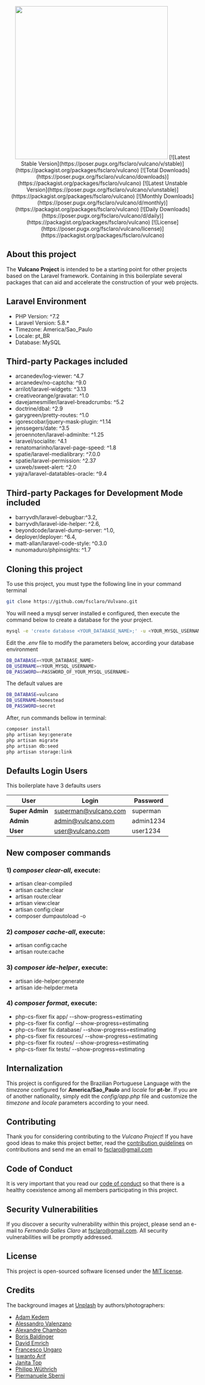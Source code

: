 <p align="center">
<img src="https://github.com/fsclaro/Vulcano/blob/master/public/img/logos/project_logo.png" width="400px">
[![Latest Stable Version](https://poser.pugx.org/fsclaro/vulcano/v/stable)](https://packagist.org/packages/fsclaro/vulcano)
[![Total Downloads](https://poser.pugx.org/fsclaro/vulcano/downloads)](https://packagist.org/packages/fsclaro/vulcano)
[![Latest Unstable Version](https://poser.pugx.org/fsclaro/vulcano/v/unstable)](https://packagist.org/packages/fsclaro/vulcano)
[![Monthly Downloads](https://poser.pugx.org/fsclaro/vulcano/d/monthly)](https://packagist.org/packages/fsclaro/vulcano)
[![Daily Downloads](https://poser.pugx.org/fsclaro/vulcano/d/daily)](https://packagist.org/packages/fsclaro/vulcano)
[![License](https://poser.pugx.org/fsclaro/vulcano/license)](https://packagist.org/packages/fsclaro/vulcano)

</p>


## About this project

The **Vulcano Project** is intended to be a starting point for other projects based on the Laravel framework. Containing in this boilerplate several packages that can aid and accelerate the construction of your web projects.

## Laravel Environment

- PHP Version: ^7.2
- Laravel Version: 5.8.*
- Timezone: America/Sao_Paulo
- Locale: pt_BR
- Database: MySQL

## Third-party Packages included

- arcanedev/log-viewer: ^4.7
- arcanedev/no-captcha: ^9.0
- arrilot/laravel-widgets: ^3.13
- creativeorange/gravatar: ^1.0
- davejamesmiller/laravel-breadcrumbs: ^5.2
- doctrine/dbal: ^2.9
- garygreen/pretty-routes: ^1.0
- igorescobar/jquery-mask-plugin: ^1.14
- jenssegers/date: ^3.5
- jeroennoten/laravel-adminlte: ^1.25
- laravel/socialite: ^4.1
- renatomarinho/laravel-page-speed: ^1.8
- spatie/laravel-medialibrary: ^7.0.0
- spatie/laravel-permission: ^2.37
- uxweb/sweet-alert: ^2.0
- yajra/laravel-datatables-oracle: ^9.4


## Third-party Packages for Development Mode included

- barryvdh/laravel-debugbar:^3.2,
- barryvdh/laravel-ide-helper: ^2.6,
- beyondcode/laravel-dump-server: ^1.0,
- deployer/deployer: ^6.4,
- matt-allan/laravel-code-style: ^0.3.0
- nunomaduro/phpinsights: ^1.7

## Cloning this project

To use this project, you must type the following line in your command terminal
```bash
git clone https://github.com/fsclaro/Vulvano.git
```

You will need a mysql server installed e configured, then execute the command below to create a database for the your project.
```bash
mysql -e 'create database <YOUR_DATABASE_NAME>;' -u <YOUR_MYSQL_USERNAME> -p
```

Edit the *.env* file to modify the parameters below, according your database environment
```bash
DB_DATABASE=<YOUR_DATABASE_NAME>
DB_USERNAME=<YOUR_MYSQL_USERNAME>
DB_PASSWORD=<PASSWORD_OF_YOUR_MYSQL_USERNAME>
```

The default values are
```bash
DB_DATABASE=vulcano
DB_USERNAME=homestead
DB_PASSWORD=secret
```

After, run commands bellow in terminal:
```bash
composer install
php artisan key:generate
php artisan migrate
php artisan db:seed
php artisan storage:link
```

## Defaults Login Users
This boilerplate have 3 defaults users

| User        | Login                | Password  |
|-------------|----------------------|-----------|
| **Super Admin** | superman@vulcano.com | superman  |
| **Admin**       | admin@vulcano.com    | admin1234 |
| **User**        | user@vulcano.com     | user1234  |


## New composer commands
### 1) *composer clear-all*, execute:
* artisan clear-compiled
* artisan cache:clear
* artisan route:clear
* artisan view:clear
* artisan config:clear
* composer dumpautoload -o

### 2) *composer cache-all*, execute:
* artisan config:cache
* artisan route:cache

### 3) *composer ide-helper*, execute:
* artisan ide-helper:generate
* artisan ide-helpder:meta

### 4) *composer format*, execute:
* php-cs-fixer fix app/ --show-progress=estimating
* php-cs-fixer fix config/ --show-progress=estimating
* php-cs-fixer fix database/ --show-progress=estimating
* php-cs-fixer fix resources/ --show-progress=estimating
* php-cs-fixer fix routes/ --show-progress=estimating
* php-cs-fixer fix tests/ --show-progress=estimating

## Internalization

This project is configured for the Brazilian Portuguese Language with the *timezone* configured for **America/Sao_Paulo** and *locale* for **pt-br**. If you are of another nationality, simply edit the *config/app.php* file and customize the *timezone* and *locale* parameters according to your need.


## Contributing

Thank you for considering contributing to the *Vulcano Project*! If you have good ideas to make this project better, read the [contribution guidelines](https://github.com/fsclaro/vulcano/blob/master/_docs/CONTRIBUTING.md) on contributions and send me an email to [fsclaro@gmail.com](mailto:fsclaro@gmail.com)

## Code of Conduct

It is very important that you read our [code of conduct](https://github.com/fsclaro/vulcano/blob/master/_docs/CODE_OF_CONDUCT.md) so that there is a healthy coexistence among all members participating in this project.

## Security Vulnerabilities

If you discover a security vulnerability within this project, please send an e-mail to _*Fernando Salles Claro*_ at [fsclaro@gmail.com](mailto:fsclaro@gmail.com). All security vulnerabilities will be promptly addressed.

## License

This project is open-sourced software licensed under the [MIT license](https://github.com/fsclaro/vulcano/blob/master/_docs/LICENSE.md).

## Credits

The background images at [Unplash](https://unsplash.com) by authors/photographers:
- [Adam Kedem](https://unsplash.com/@adamk)
- [Alessandro Valenzano](https://unsplash.com/@alessvalenzano)
- [Alexandre Chambon](https://unsplash.com/@goodspleen)
- [Boris Baldinger](https://unsplash.com/@borisbaldinger)
- [David Emrich](https://unsplash.com/@otoriii)
- [Francesco Ungaro](https://unsplash.com/@francesco_ungaro)
- [Iswanto Arif](https://unsplash.com/@iswanto)
- [Janita Top](https://unsplash.com/@janitatop)
- [Philipp Wüthrich](https://unsplash.com/@phiwut)
- [Piermanuele Sberni](https://unsplash.com/@piermanuele_sberni)
